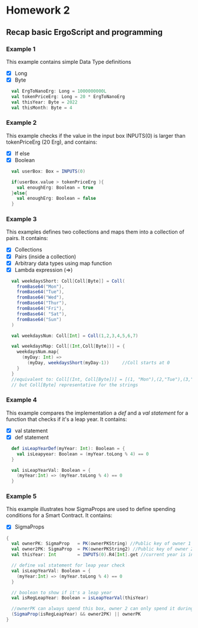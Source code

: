 # Homework 2

## Recap basic ErgoScript and programming

### Example 1

This example contains simple Data Type definitions
- [x] Long
- [x] Byte

```scala 
  val ErgToNanoErg: Long = 1000000000L
  val tokenPriceErg: Long = 20 * ErgToNanoErg
  val thisYear: Byte = 2022
  val thisMonth: Byte = 4
```
### Example 2

This example checks if the value in the input box INPUTS(0) is larger than tokenPriceErg (20 Erg), and contains:
- [x] If else
- [x] Boolean

```scala 
  val userBox: Box = INPUTS(0)

  if(userBox.value > tokenPriceErg ){
    val enoughErg: Boolean = true
  }else{
    val enoughErg: Boolean = false
  }

```

### Example 3

This examples defines two collections and maps them into a collection of pairs. It contains:
- [x] Collections
- [x] Pairs (inside a collection)
- [x] Arbitrary data types using map function
- [x] Lambda expression (=>)

```scala 
  val weekdaysShort: Coll[Coll[Byte]] = Coll(
    fromBase64("Mon"), 
    fromBase64("Tue"), 
    fromBase64("Wed"), 
    fromBase64("Thur"), 
    fromBase64("Fri"),
    fromBase64( "Sat"), 
    fromBase64("Sun")
  )

  val weekdaysNum: Coll[Int] = Coll(1,2,3,4,5,6,7)

  val weekdaysMap: Coll[(Int,Coll[Byte])] = {
    weekdaysNum.map{
      (myDay: Int) =>
        (myDay, weekdaysShort(myDay-1))     //Coll starts at 0
    }
  }
  //equivalent to: Coll[(Int, Coll[Byte])] = [(1, "Mon"),(2,"Tue"),(3,"Wed")...
  // but Coll[Byte] representative for the strings
```

### Example 4

This example compares the implementation a *def* and a *val statement* for a function that checks if it's a leap year. It contains:
- [x] val statement
- [x] def statement

```scala 
  def isLeapYearDef(myYear: Int): Boolean = {
    val isLeapyear: Boolean = (myYear.toLong % 4) == 0
  }
```

```scala 
  val isLeapYearVal: Boolean = {
    (myYear:Int) => (myYear.toLong % 4) == 0
  }
```

### Example 5

This example illustrates how SigmaProps are used to define spending conditions for a Smart Contract.  It contains:
- [x] SigmaProps


```scala 
{
  val ownerPK: SigmaProp   = PK(ownerPKString) //Public key of owner 1
  val owner2PK: SigmaProp  = PK(ownerPKString2) //Public key of owner 2
  val thisYear: Int        = INPUTS(0).R4[Int].get //current year is in R4 of INPUT(0)

  // define val statement for leap year check 
  val isLeapYearVal: Boolean = {
    (myYear:Int) => (myYear.toLong % 4) == 0
  }

  // boolean to show if it's a leap year
  val isRegLeapYear: Boolean = isLeapYearVal(thisYear)

  //ownerPK can always spend this box, owner 2 can only spend it during a leap year
  (SigmaProp(isRegLeapYear) && owner2PK) || ownerPK
}
```
